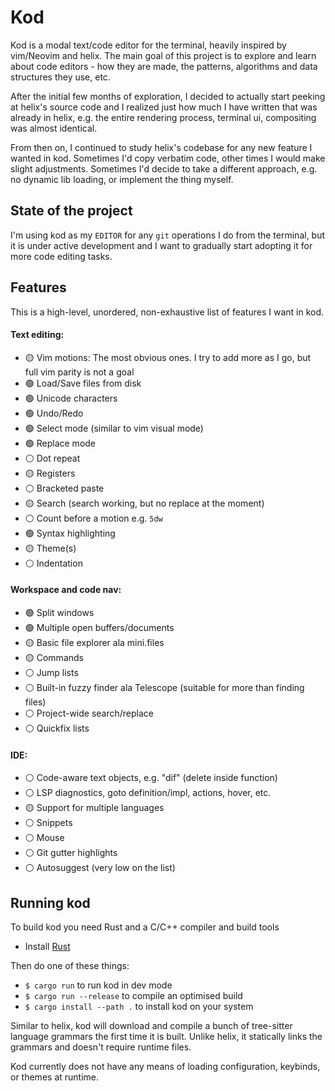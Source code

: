# Kod

Kod is a modal text/code editor for the terminal, heavily inspired by vim/Neovim and helix. The
main goal of this project is to explore and learn about code editors - how they are made, the
patterns, algorithms and data structures they use, etc.

After the initial few months of exploration, I decided to actually start peeking at helix's source
code and I realized just how much I have written that was already in helix, e.g. the entire
rendering process, terminal ui, compositing was almost identical.

From then on, I continued to study helix's codebase for any new feature I wanted in kod. Sometimes
I'd copy verbatim code, other times I would make slight adjustments. Sometimes I'd decide to take a
different approach, e.g. no dynamic lib loading, or implement the thing myself.

## State of the project

I'm using kod as my `EDITOR` for any `git` operations I do from the terminal, but it is under active
development and I want to gradually start adopting it for more code editing tasks.

## Features

This is a high-level, unordered, non-exhaustive list of features I want in kod.

#### Text editing:

* 🟡 Vim motions: The most obvious ones. I try to add more as I go, but full vim parity is not a goal
* 🟢 Load/Save files from disk
* 🟢 Unicode characters
* 🟢 Undo/Redo
* 🟢 Select mode (similar to vim visual mode)
* 🟢 Replace mode
* ⚪️ Dot repeat
* 🟡 Registers
* ⚪️ Bracketed paste
* 🟡 Search (search working, but no replace at the moment)
* ⚪️ Count before a motion e.g. `5dw`
* 🟢 Syntax highlighting
* 🟡 Theme(s)
* ⚪️ Indentation

#### Workspace and code nav:

* 🟢 Split windows
* 🟢 Multiple open buffers/documents
* 🟡 Basic file explorer ala mini.files
* 🟡 Commands
* ⚪️ Jump lists
* ⚪️ Built-in fuzzy finder ala Telescope (suitable for more than finding files)
* ⚪️ Project-wide search/replace
* ⚪️ Quickfix lists

#### IDE:

* ⚪️ Code-aware text objects, e.g. "dif" (delete inside function)
* ⚪️ LSP diagnostics, goto definition/impl, actions, hover, etc.
* 🟡 Support for multiple languages
* ⚪️ Snippets
* ⚪️ Mouse
* ⚪️ Git gutter highlights
* ⚪️ Autosuggest (very low on the list)

## Running kod

To build kod you need Rust and a C/C++ compiler and build tools

* Install [Rust](https://www.rust-lang.org/tools/install)

Then do one of these things:

* `$ cargo run` to run kod in dev mode
* `$ cargo run --release` to compile an optimised build
* `$ cargo install --path .` to install kod on your system

Similar to helix, kod will download and compile a bunch of tree-sitter language grammars the first
time it is built. Unlike helix, it statically links the grammars and doesn't require runtime files.

Kod currently does not have any means of loading configuration, keybinds, or themes at runtime.
